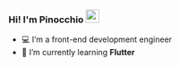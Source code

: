 ### Hi! I'm Pinocchio <img src="https://media.giphy.com/media/hvRJCLFzcasrR4ia7z/giphy.gif" width="24px" height="24px">

- 💻 I’m a front-end development engineer
- 🌱 I’m currently learning **Flutter**
